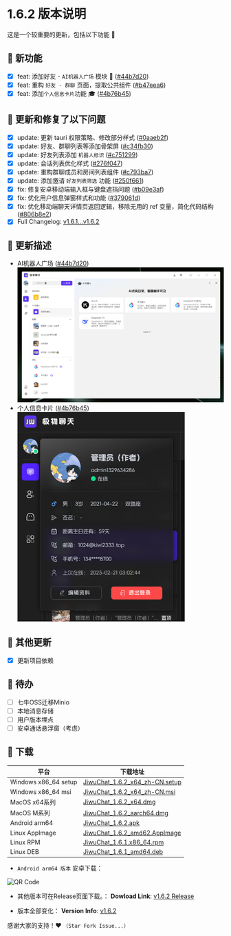 # 1.6.2 版本说明

这是一个较重要的更新，包括以下功能 🧪

## 🔮 新功能

- [x] feat: 添加好友 - `AI机器人广场` 模块 🤖 ([#44b7d20](https://github.com/KiWi233333/JiwuChat/commit/44b7d20af1abc7f91eb32ba49d9c15b3601533fd))
- [x] feat: 重构 `好友 - 群聊` 页面，提取公共组件 ([#b47eea6](https://github.com/KiWi233333/JiwuChat/commit/b47eea616c8abf81721e73504a6c7d78186c8ae9))
- [x] feat: 添加`个人信息卡片`功能 🎓 ([#4b76b45](https://github.com/KiWi233333/JiwuChat/commit/4b76b45))

## 🔨 更新和修复了以下问题

- [x] update: 更新 tauri 权限策略、修改部分样式 ([#0aaeb2f](https://github.com/KiWi233333/JiwuChat/commit/0aaeb2ffa5f4eb03db1db4e10df90d25fc56acfe))
- [x] update: 好友、群聊列表等添加骨架屏 ([#c34fb30](https://github.com/KiWi233333/JiwuChat/commit/c34fb300c5102b03d3604df9544235717d0d40df))
- [x] update: 好友列表添加 `机器人标识` ([#c751299](https://github.com/KiWi233333/JiwuChat/commit/c7512992873e74497554ca8638711e7bbc6e7cb0))
- [x] update: 会话列表优化样式 ([#276f047](https://github.com/KiWi233333/JiwuChat/commit/276f047e24a2234a3ee34fab909dabf2cbd4adec))
- [x] update: 重构群聊成员和房间列表组件 ([#c793ba7](https://github.com/KiWi233333/JiwuChat/commit/c793ba79476e579f0c302cbc16203fe995f24903))
- [x] update: 添加邀请 `好友列表筛选` 功能 ([#250f661](https://github.com/KiWi233333/JiwuChat/commit/250f661))
- [x] fix: 修复安卓移动端输入框与键盘遮挡问题 ([#b09e3af](https://github.com/KiWi233333/JiwuChat/commit/b09e3af96171a83c4f355e7d1b9cc9fe80c2e270))
- [x] fix: 优化用户信息弹窗样式和功能 ([#379061d](https://github.com/KiWi233333/JiwuChat/commit/379061d46beff181680cb430600879e8bb71bfd0))
- [x] fix: 优化移动端聊天详情页返回逻辑，移除无用的 ref 变量，简化代码结构 ([#806b8e2](https://github.com/KiWi233333/JiwuChat/commit/806b8e290dcad285f7857aea2b105d390f60e142))
- [x] Full Changelog: [v1.6.1...v1.6.2](https://github.com/KiWi233333/JiwuChat/compare/v1.6.1...v1.6.2)

## 🤯 更新描述

- AI机器人广场 ([#44b7d20](https://github.com/KiWi233333/JiwuChat/commit/44b7d20af1abc7f91eb32ba49d9c15b3601533fd))
  ![AI机器人广场](.github/releasemd/assets/v1.6.2/group-ai-ds.png)
- 个人信息卡片 ([#4b76b45](https://github.com/KiWi233333/JiwuChat/commit/4b76b45))
  ![个人信息卡片](.github/releasemd/assets/v1.6.2/image.png)

## 🧿 其他更新

- [x] 更新项目依赖

## 📌 待办

- [ ] 七牛OSS迁移Minio
- [ ] 本地消息存储
- [ ] 用户版本埋点
- [ ] 安卓通话悬浮窗（考虑）

## 🧪 下载

| 平台                 | 下载地址                                                                                                                       |
| -------------------- | ------------------------------------------------------------------------------------------------------------------------------ |
| Windows x86_64 setup | [JiwuChat_1.6.2_x64_zh-CN.setup](https://github.com/KiWi233333/JiwuChat/releases/download/v1.6.2/JiwuChat_1.6.2_x64-setup.exe) |
| Windows x86_64 msi   | [JiwuChat_1.6.2_x64_zh-CN.msi](https://github.com/KiWi233333/JiwuChat/releases/download/v1.6.2/JiwuChat_1.6.2_x64_zh-CN.msi)   |
| MacOS x64系列        | [JiwuChat_1.6.2_x64.dmg](https://github.com/KiWi233333/JiwuChat/releases/download/v1.6.2/JiwuChat_1.6.2_x64.dmg)               |
| MacOS M系列          | [JiwuChat_1.6.2_aarch64.dmg](https://github.com/KiWi233333/JiwuChat/releases/download/v1.6.2/JiwuChat_1.6.2_aarch64.dmg)       |
| Android arm64        | [JiwuChat_1.6.2.apk](https://github.com/KiWi233333/JiwuChat/releases/download/v1.6.2/JiwuChat_1.6.2.apk)                       |
| Linux AppImage       | [JiwuChat_1.6.2_amd62.AppImage](https://github.com/KiWi233333/JiwuChat/releases/download/v1.6.2/JiwuChat_1.6.2_amd64.AppImage) |
| Linux RPM            | [JiwuChat_1.6.1.x86_64.rpm](https://github.com/KiWi233333/JiwuChat/releases/download/v1.6.2/JiwuChat-1.6.2-1.x86_64.rpm)       |
| Linux DEB            | [JiwuChat_1.6.1_amd64.deb](https://github.com/KiWi233333/JiwuChat/releases/download/v1.6.2/JiwuChat_1.6.2_amd64.deb)           |

- `Android arm64 版本` 安卓下载：

![QR Code](https://api.jiwu.kiwi2333.top/res/qrcode/stream?content=/releases/download/v1.6.2/JiwuChat_1.6.2.apk&w=200&h=200)

- 其他版本可在Release页面下载。：
  **Dowload Link**: [v1.6.2 Release](https://github.com/KiWi233333/JiwuChat/releases/tag/v1.6.2)

- 版本全部变化：
  **Version Info**: [v1.6.2](https://github.com/KiWi233333/JiwuChat/blob/main/.github/releasemd/v1.6.2.md)

感谢大家的支持！❤ `（Star Fork Issue...）`
